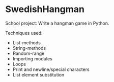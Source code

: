 # SwedishHangman

School project: Write a hangman game in Python.

Techniques used:

* List-methods
* String-methods
* Random-range
* Importing modules
* Loops
* Print and newline/special characters
* List element substitution
